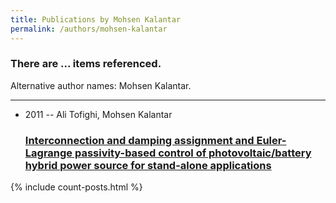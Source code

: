 ```yaml
---
title: Publications by Mohsen Kalantar
permalink: /authors/mohsen-kalantar
---
```


<h3 id="number-posts">There are ... items referenced.</h3>
<p id='info-authors'>Alternative author names: Mohsen Kalantar.</p>
<hr />
<ul class="post-list">
<li><span class='post-meta'>2011 -- Ali Tofighi, Mohsen Kalantar</span><h3><a class='post-link' href="{{ site.baseurl }}/interconnection-and-damping-assignment-and-euler-lagrange-passivity-based-control-of-photovoltaic-battery-hybrid-power-source-for-stand-alone-applications">Interconnection and damping assignment and Euler-Lagrange passivity-based control of photovoltaic/battery hybrid power source for stand-alone applications</a></h3></li>

</ul>
{% include count-posts.html %}
